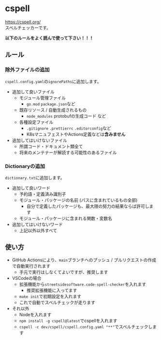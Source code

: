 # cspell

<https://cspell.org/>  
スペルチェッカーです。

**以下のルールをよく読んで使って下さい！！！**

## ルール

### 除外ファイルの追加

`cspell.config.yaml`の`ignorePaths`に追加します。

- 追加して良いファイル
  - モジュール管理ファイル
    - `go.mod` `package.json`など
  - 既存リソース / 自動生成されるもの
    - `node_modules` protobufの生成コード など
  - 各種設定ファイル
    - `.gitignore` `.prettierrc` `.editorconfig`など
    - K8sマニュフェストやActions定義などは**含みません**
- 追加してはいけないファイル
  - 所謂コード・ドキュメント類全て
  - 将来のメンテナーが解読する可能性のあるファイル

### Dictionaryの追加

`dictionary.txt`に追加します。

- 追加して良いワード
  - 予約語・定義済み識別子
  - モジュール・パッケージの名前 (パスに含まれているもの全部)
    - 自分で定義したパッケージも、最大限の努力の結果ならば許可します
  - モジュール・パッケージに含まれる関数・変数名
- 追加してはいけないワード
  - 上記以外以外すべて

## 使い方

- GitHub Actionsにより、`main`ブランチへのプッシュ / プルリクエストの作成で自動実行されます
  - 手元で実行はしなくてよいですが、推奨します
- VSCodeの場合
  - 拡張機能から`streetsidesoftware.code-spell-checker`を入れます
    - 推奨拡張機能に入ってます
  - `make init`で初期設定を入れます
  - これで自動でスペルチェックが走ります
- それ以外
  - Nodeを入れます
  - `npm install -g cspell@latest`でcspellを入れます
  - `cspell -c dev/cspell/cspell.config.yaml "**"`でスペルチェックします
